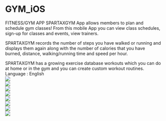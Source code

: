 # GYM_iOS 
FITNESS/GYM APP 
SPARTAXGYM App allows members to plan and schedule gym classes! From this mobile App you can view class schedules, sign-up for classes and events, view trainers. 

SPARTAXGYM records the number of steps you have walked or running and displays them again along with the number of calories that you have burned, distance, walking/running time and speed per hour. 

SPARTAXGYM has a growing exercise database workouts which you can do at home or in the gym and you can create custom workout routines. 
Language : English 
<br>
<img src="https://spartax.000webhostapp.com/1.png"/>
<br>
<img src="https://spartax.000webhostapp.com/2.png"/>
<br>
<img src="https://spartax.000webhostapp.com/3.png"/>
<br>
<img src="https://spartax.000webhostapp.com/4.png"/>
<br>
<img src="https://spartax.000webhostapp.com/5.png"/>
<br>
<img src="https://spartax.000webhostapp.com/6.png"/>
<br>
<img src="https://spartax.000webhostapp.com/7.png"/>
<br>
<img src="https://spartax.000webhostapp.com/8.png"/>

